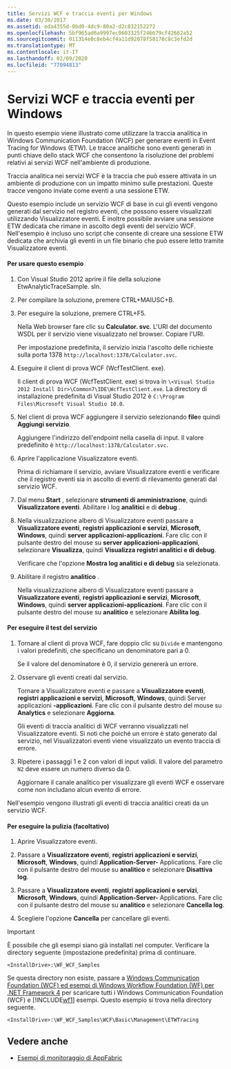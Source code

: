 ```yaml
---
title: Servizi WCF e traccia eventi per Windows
ms.date: 03/30/2017
ms.assetid: eda4355d-0bd0-4dc9-80a2-d2c832152272
ms.openlocfilehash: 5bf965ad6a9997ec0603325f246679cf42662a52
ms.sourcegitcommit: 011314e0c8eb4cf4a11d92078f58176c8c3efd2d
ms.translationtype: MT
ms.contentlocale: it-IT
ms.lasthandoff: 02/09/2020
ms.locfileid: "77094813"
---
```

# <a name="wcf-services-and-event-tracing-for-windows"></a>Servizi WCF e traccia eventi per Windows
In questo esempio viene illustrato come utilizzare la traccia analitica in Windows Communication Foundation (WCF) per generare eventi in Event Tracing for Windows (ETW). Le tracce analitiche sono eventi generati in punti chiave dello stack WCF che consentono la risoluzione dei problemi relativi ai servizi WCF nell'ambiente di produzione.

 Traccia analitica nei servizi WCF è la traccia che può essere attivata in un ambiente di produzione con un impatto minimo sulle prestazioni. Queste tracce vengono inviate come eventi a una sessione ETW.

 Questo esempio include un servizio WCF di base in cui gli eventi vengono generati dal servizio nel registro eventi, che possono essere visualizzati utilizzando Visualizzatore eventi. È inoltre possibile avviare una sessione ETW dedicata che rimane in ascolto degli eventi del servizio WCF. Nell'esempio è incluso uno script che consente di creare una sessione ETW dedicata che archivia gli eventi in un file binario che può essere letto tramite Visualizzatore eventi.

#### <a name="to-use-this-sample"></a>Per usare questo esempio

1. Con Visual Studio 2012 aprire il file della soluzione EtwAnalyticTraceSample. sln.

2. Per compilare la soluzione, premere CTRL+MAIUSC+B.

3. Per eseguire la soluzione, premere CTRL+F5.

     Nella Web browser fare clic su **Calculator. svc**. L'URI del documento WSDL per il servizio viene visualizzato nel browser. Copiare l'URI.

     Per impostazione predefinita, il servizio inizia l'ascolto delle richieste sulla porta 1378 `http://localhost:1378/Calculator.svc`.

4. Eseguire il client di prova WCF (WcfTestClient. exe).

     Il client di prova WCF (WcfTestClient. exe) si trova in `\<Visual Studio 2012 Install Dir>\Common7\IDE\WcfTestClient.exe`.  La directory di installazione predefinita di Visual Studio 2012 è `C:\Program Files\Microsoft Visual Studio 10.0`.

5. Nel client di prova WCF aggiungere il servizio selezionando **file**e quindi **Aggiungi servizio**.

     Aggiungere l'indirizzo dell'endpoint nella casella di input. Il valore predefinito è `http://localhost:1378/Calculator.svc`.

6. Aprire l'applicazione Visualizzatore eventi.

     Prima di richiamare il servizio, avviare Visualizzatore eventi e verificare che il registro eventi sia in ascolto di eventi di rilevamento generati dal servizio WCF.

7. Dal menu **Start** , selezionare **strumenti di amministrazione**, quindi **Visualizzatore eventi**.  Abilitare i log **analitici** e di **debug** .

8. Nella visualizzazione albero di Visualizzatore eventi passare a **Visualizzatore eventi**, **registri applicazioni e servizi**, **Microsoft**, **Windows**, quindi **server applicazioni-applicazioni**. Fare clic con il pulsante destro del mouse su **server applicazioni-applicazioni**, selezionare **Visualizza**, quindi **Visualizza registri analitici e di debug**.

     Verificare che l'opzione **Mostra log analitici e di debug** sia selezionata.

9. Abilitare il registro **analitico** .

     Nella visualizzazione albero di Visualizzatore eventi passare a **Visualizzatore eventi**, **registri applicazioni e servizi**, **Microsoft**, **Windows**, quindi **server applicazioni-applicazioni**. Fare clic con il pulsante destro del mouse su **analitico** e selezionare **Abilita log**.

#### <a name="to-test-the-service"></a>Per eseguire il test del servizio

1. Tornare al client di prova WCF, fare doppio clic su `Divide` e mantengono i valori predefiniti, che specificano un denominatore pari a 0.

     Se il valore del denominatore è 0, il servizio genererà un errore.

2. Osservare gli eventi creati dal servizio.

     Tornare a Visualizzatore eventi e passare a **Visualizzatore eventi**, **registri applicazioni e servizi**, **Microsoft**, **Windows**, quindi Server applicazioni **-applicazioni**. Fare clic con il pulsante destro del mouse su **Analytics** e selezionare **Aggiorna**.

     Gli eventi di traccia analitici di WCF verranno visualizzati nel Visualizzatore eventi. Si noti che poiché un errore è stato generato dal servizio, nel Visualizzatori eventi viene visualizzato un evento traccia di errore.

3. Ripetere i passaggi 1 e 2 con valori di input validi. Il valore del parametro `N2` deve essere un numero diverso da 0.

     Aggiornare il canale analitico per visualizzare gli eventi WCF e osservare come non includano alcun evento di errore.

 Nell'esempio vengono illustrati gli eventi di traccia analitici creati da un servizio WCF.

#### <a name="to-cleanup-optional"></a>Per eseguire la pulizia (facoltativo)

1. Aprire Visualizzatore eventi.

2. Passare a **Visualizzatore eventi**, **registri applicazioni e servizi**, **Microsoft**, **Windows**, quindi **Application-Server-** Applications. Fare clic con il pulsante destro del mouse su **analitico** e selezionare **Disattiva log**.

3. Passare a **Visualizzatore eventi**, **registri applicazioni e servizi**, **Microsoft**, **Windows**, quindi **Application-Server-** Applications. Fare clic con il pulsante destro del mouse su **analitico** e selezionare **Cancella log**.

4. Scegliere l'opzione **Cancella** per cancellare gli eventi.

> [!IMPORTANT]
> È possibile che gli esempi siano già installati nel computer. Verificare la directory seguente (impostazione predefinita) prima di continuare.  
>   
> `<InstallDrive>:\WF_WCF_Samples`  
>   
> Se questa directory non esiste, passare a [Windows Communication Foundation (WCF) ed esempi di Windows Workflow Foundation (WF) per .NET Framework 4](https://www.microsoft.com/download/details.aspx?id=21459) per scaricare tutti i Windows Communication Foundation (WCF) e [!INCLUDE[wf1](../../../../includes/wf1-md.md)] esempi. Questo esempio si trova nella directory seguente.  
>   
> `<InstallDrive>:\WF_WCF_Samples\WCF\Basic\Management\ETWTracing`  
  
## <a name="see-also"></a>Vedere anche

- [Esempi di monitoraggio di AppFabric](https://docs.microsoft.com/previous-versions/appfabric/ff383407(v=azure.10))
